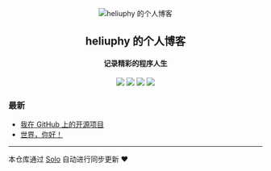 <p align="center"><img alt="heliuphy 的个人博客" src="https://static.b3log.org/images/brand/solo-32.png"></p><h2 align="center">
heliuphy 的个人博客
</h2>

<h4 align="center">记录精彩的程序人生</h4>
<p align="center"><a title="heliuphy 的个人博客" target="_blank" href="https://github.com/heliuphy/solo-blog"><img src="https://img.shields.io/github/last-commit/heliuphy/solo-blog.svg?style=flat-square&color=FF9900"></a>
<a title="GitHub repo size in bytes" target="_blank" href="https://github.com/heliuphy/solo-blog"><img src="https://img.shields.io/github/repo-size/heliuphy/solo-blog.svg?style=flat-square"></a>
<a title="Solo Version" target="_blank" href="https://github.com/b3log/solo/releases"><img src="https://img.shields.io/badge/solo-3.6.5-f1e05a.svg?style=flat-square&color=blueviolet"></a>
<a title="Hits" target="_blank" href="https://github.com/b3log/hits"><img src="https://hits.b3log.org/heliuphy/solo-blog.svg"></a></p>

### 最新

* [我在 GitHub 上的开源项目](https://heliu.org/my-github-repos)
* [世界，你好！](https://heliu.org/hello-solo)



---

本仓库通过 [Solo](https://github.com/b3log/solo) 自动进行同步更新 ❤️ 